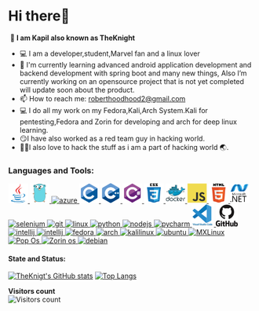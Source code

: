 # Hi there👋

&nbsp;💎 **I am Kapil also known as TheKnight**
- 💻 I am a developer,student,Marvel fan and a linux lover
- 🌱 I'm currently learning advanced android application development and backend development with spring boot </b> and many new things, Also I’m currently working on an opensource project that is not yet completed will update soon about the product.
- 📫 How to reach me: roberthoodhood2@gmail.com
- 💻 I do all my work on my Fedora,Kali,Arch System.Kali for pentesting,Fedora and Zorin for developing and arch for deep linux learning.
- :smirk:I have also worked as a red team guy in hacking world.
- :man_technologist:I also love to hack the stuff as i am a part of hacking world :earth_asia:.


<h3 align="left">Languages and Tools:</h3>
<p align="left">  <a href="https://www.java.com" target="_blank"> <img src="https://raw.githubusercontent.com/devicons/devicon/master/icons/java/java-original.svg" alt="java" width="40" height="40"/> </a> <a href="https://golang.org" target="_blank"> <img src="https://raw.githubusercontent.com/devicons/devicon/master/icons/go/go-original.svg" alt="go" width="40" height="40"/> </a>  <a href="https://azure.microsoft.com/en-in/" target="_blank"> <img src="https://www.vectorlogo.zone/logos/microsoft_azure/microsoft_azure-icon.svg" alt="azure" width="40" height="40"/> </a>  <a href="https://www.cprogramming.com/" target="_blank"> <img src="https://raw.githubusercontent.com/devicons/devicon/master/icons/c/c-original.svg" alt="c" width="40" height="40"/> </a> <a href="https://www.w3schools.com/cpp/" target="_blank"> <img src="https://raw.githubusercontent.com/devicons/devicon/master/icons/cplusplus/cplusplus-original.svg" alt="cplusplus" width="40" height="40"/> </a> <a href="https://www.w3schools.com/cs/" target="_blank"> <img src="https://raw.githubusercontent.com/devicons/devicon/master/icons/csharp/csharp-original.svg" alt="csharp" width="40" height="40"/> </a> <a href="https://www.w3schools.com/css/" target="_blank"> <img src="https://raw.githubusercontent.com/devicons/devicon/master/icons/css3/css3-original-wordmark.svg" alt="css3" width="40" height="40"/> </a> <a href="https://www.docker.com/" target="_blank"> <img src="https://raw.githubusercontent.com/devicons/devicon/master/icons/docker/docker-original-wordmark.svg" alt="docker" width="40" height="40"/> </a> <a href="https://developer.mozilla.org/en-US/docs/Web/JavaScript" target="_blank"> <img src="https://raw.githubusercontent.com/devicons/devicon/master/icons/javascript/javascript-original.svg" alt="javascript" width="40" height="40"/> </a> <a href="https://www.w3.org/html/" target="_blank"> <img src="https://raw.githubusercontent.com/devicons/devicon/master/icons/html5/html5-original-wordmark.svg" alt="html5" width="40" height="40"/> </a> <a href="https://dotnet.microsoft.com/" target="_blank"> <img src="https://raw.githubusercontent.com/devicons/devicon/master/icons/dot-net/dot-net-original-wordmark.svg" alt="dotnet" width="40" height="40"/> </a> <a href="https://www.selenium.dev" target="_blank"> <img src="https://raw.githubusercontent.com/detain/svg-logos/780f25886640cef088af994181646db2f6b1a3f8/svg/selenium-logo.svg" alt="selenium" width="40" height="40"/> </a> <a href="https://git-scm.com/" target="_blank"> <img src="https://upload.wikimedia.org/wikipedia/commons/3/3f/Git_icon.svg" alt="git" width="40" height="40"/> </a> <a href="https://www.linux.org/" target="_blank"> <img src="https://upload.wikimedia.org/wikipedia/commons/3/35/Tux.svg" alt="linux" width="40" height="40"/> </a> <a href="https://www.python.org/" target="_blank"> <img src="https://upload.wikimedia.org/wikipedia/commons/c/c3/Python-logo-notext.svg" alt="python" width="45" height="45"/> </a> <a href="https://www.nodejs.org/" target="_blank"> <img src="https://upload.wikimedia.org/wikipedia/commons/d/d9/Node.js_logo.svg" alt="nodejs" width="45" height="45"/> </a> <a href="https://www.jetbrains.com/" target="_blank"> <img src="https://upload.wikimedia.org/wikipedia/commons/1/1d/PyCharm_Icon.svg" alt="pycharm" width="45" height="45"/> </a> <a href="https://code.visualstudio.com/" target="_blank"> <img src="https://raw.githubusercontent.com/devicons/devicon/master/icons/vscode/vscode-original-wordmark.svg" alt="vscode" width="45" height="45"/> </a> <a href="https://www.github.com/" target="_blank"> <img src="https://raw.githubusercontent.com/devicons/devicon/master/icons/github/github-original-wordmark.svg" alt="github" width="45" height="45"/> </a> <a href="https://www.jetbrains.org/" target="_blank"> <img src="https://upload.wikimedia.org/wikipedia/commons/9/9c/IntelliJ_IDEA_Icon.svg" alt="intellij" width="45" height="45"/> </a>  <a href="https://www.jetbrains.org/" target="_blank"> <img src="https://upload.wikimedia.org/wikipedia/commons/9/95/Android_Studio_Icon_3.6.svg" alt="intellij" width="45" height="45"/> </a> <a href="https://getfedora.org" target="_blank"> <img src="https://upload.wikimedia.org/wikipedia/commons/3/3f/Fedora_logo.svg" alt="fedora" width="45" height="45"/> </a> <a href="https://archlinux.org" target="_blank"> <img src="https://archlinux.org/logos/archlinux-icon-crystal-64.svg" alt="arch" width="45" height="45"/> </a> <a href="https://kali.org" target="_blank"> <img src="https://upload.wikimedia.org/wikipedia/commons/4/4b/Kali_Linux_2.0_wordmark.svg" alt="kalilinux" width="45" height="45"/> </a> <a href="https://ubuntu.com" target="_blank"> <img src="https://upload.wikimedia.org/wikipedia/commons/9/9e/UbuntuCoF.svg" alt="ubuntu" width="45" height="45"/> </a> <a href="https://mxlinux.org/" target="_blank"> <img src="https://upload.wikimedia.org/wikipedia/commons/d/d4/MX_Linux_logo.svg" alt="MXLinux" width="45" height="45"/> </a> <a href="https://pop.system76.com/" target="_blank"> <img src="https://upload.wikimedia.org/wikipedia/commons/c/c5/Pop_OS-Logo-nobg.svg" alt="Pop Os" width="45" height="45"/> </a>   <a href="https://zorin.com/os/" target="_blank"> <img src="https://upload.wikimedia.org/wikipedia/commons/1/14/Zorin_Logomark.svg" alt="Zorin os" width="45" height="45"/> </a>  <a href="https://www.debian.org/" target="_blank"> <img src="https://upload.wikimedia.org/wikipedia/commons/6/66/Openlogo-debianV2.svg" alt="debian" width="45" height="45"/> </a>     

 </p>


<h4 align="left">State and Status:</h4>

[![TheKnigt's GitHub stats](https://github-readme-stats.vercel.app/api?username=W1LDN16H7&theme=radical&show_icons=true)](https://github.com/W1LDN16H7/github-readme-stats) [![Top Langs](https://github-readme-stats.vercel.app/api/top-langs/?username=W1LDN16H7&theme=radical&show_icons=true)](https://github.com/W1LDN16H7/github-readme-stats) <p> <b>Visitors count</b> <br> <img src="https://profile-counter.glitch.me/W1LDN16H7/count.svg" alt="Visitors count"> </p>

<!--
**W1LDN16H7/W1LDN16H7** is a ✨ _special_ ✨ repository because its `README.md` (this file) appears on your GitHub profile.




